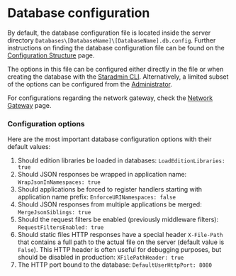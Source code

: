 # Database configuration

By default, the database configuration file is located inside the server directory `Databases\[DatabaseName]\[DatabaseName].db.config`. Further instructions on finding the database configuration file can be found on the [Configuration Structure](../working-with-starcounter/configuration-structure.md) page.

The options in this file can be configured either directly in the file or when creating the database with the [Staradmin CLI](../working-with-starcounter/staradmin-cli.md). Alternatively, a limited subset of the options can be configured from the [Administrator](../working-with-starcounter/administrator-web-ui.md).

For configurations regarding the network gateway, check the [Network Gateway](../network/network-gateway.md) page.

### Configuration options

Here are the most important database configuration options with their default values:

1. Should edition libraries be loaded in databases: `LoadEditionLibraries: true`
2. Should JSON responses be wrapped in application name: `WrapJsonInNamespaces: true`
3. Should applications be forced to register handlers starting with application name prefix: `EnforceURINamespaces: false`
4. Should JSON responses from multiple applications be merged: `MergeJsonSiblings: true`
5. Should the request filters be enabled \(previously middleware filters\): `RequestFiltersEnabled: true`
6. Should static files HTTP responses have a special header `X-File-Path` that contains a full path to the actual file on the server \(default value is `False`\). This HTTP header is often useful for debugging purposes, but should be disabled in production: `XFilePathHeader: true`
7. The HTTP port bound to the database: `DefaultUserHttpPort: 8080`

